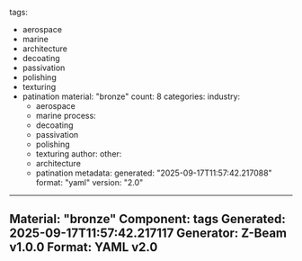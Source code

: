 tags:
  - aerospace
  - marine
  - architecture
  - decoating
  - passivation
  - polishing
  - texturing
  - patination
material: "bronze"
count: 8
categories:
  industry:
    - aerospace
    - marine
  process:
    - decoating
    - passivation
    - polishing
    - texturing
  author:
  other:
    - architecture
    - patination
metadata:
  generated: "2025-09-17T11:57:42.217088"
  format: "yaml"
  version: "2.0"

---
Material: "bronze"
Component: tags
Generated: 2025-09-17T11:57:42.217117
Generator: Z-Beam v1.0.0
Format: YAML v2.0
---